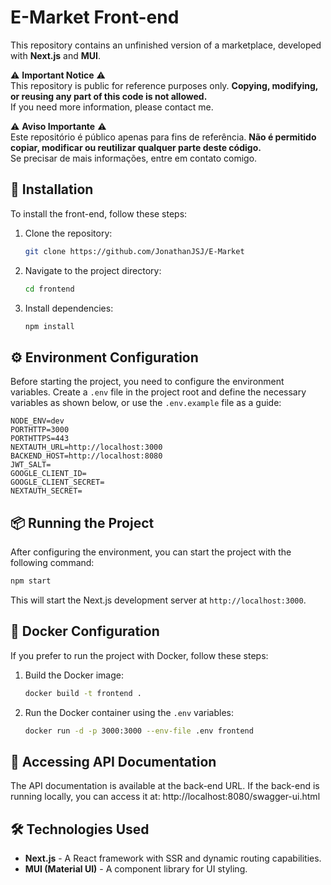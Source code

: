 # E-Market Front-end
This repository contains an unfinished version of a marketplace, developed with **Next.js** and **MUI**.  

⚠️ **Important Notice** ⚠️  
This repository is public for reference purposes only. **Copying, modifying, or reusing any part of this code is not allowed.**  
If you need more information, please contact me.

⚠️ **Aviso Importante** ⚠️  
Este repositório é público apenas para fins de referência. **Não é permitido copiar, modificar ou reutilizar qualquer parte deste código.**  
Se precisar de mais informações, entre em contato comigo. 

## 🚀 Installation

To install the front-end, follow these steps:

1. Clone the repository:

   ```bash
   git clone https://github.com/JonathanJSJ/E-Market
   ```

2. Navigate to the project directory:

   ```bash
   cd frontend
   ```

3. Install dependencies:

   ```bash
   npm install
   ```


## ⚙️ Environment Configuration

Before starting the project, you need to configure the environment variables. Create a `.env` file in the project root and define the necessary variables as shown below, or use the `.env.example` file as a guide:

   ```plaintext
  NODE_ENV=dev
  PORTHTTP=3000
  PORTHTTPS=443
  NEXTAUTH_URL=http://localhost:3000
  BACKEND_HOST=http://localhost:8080
  JWT_SALT=
  GOOGLE_CLIENT_ID=
  GOOGLE_CLIENT_SECRET=
  NEXTAUTH_SECRET=
   ```


## 📦 Running the Project

After configuring the environment, you can start the project with the following command:

```bash
npm start
```

This will start the Next.js development server at `http://localhost:3000`.

## 🐳 Docker Configuration

If you prefer to run the project with Docker, follow these steps:

1. Build the Docker image:

   ```bash
   docker build -t frontend .
   ```

2. Run the Docker container using the `.env` variables:

   ```bash
   docker run -d -p 3000:3000 --env-file .env frontend
   ```


## 📖 Accessing API Documentation

The API documentation is available at the back-end URL. If the back-end is running locally, you can access it at: http://localhost:8080/swagger-ui.html

## 🛠 Technologies Used

- **Next.js** - A React framework with SSR and dynamic routing capabilities.
- **MUI (Material UI)** - A component library for UI styling.
